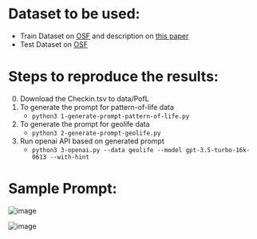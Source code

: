 
# Dataset to be used:
- Train Dataset on [OSF](https://osf.io/gbhm8/) and description on [this paper](https://dl.acm.org/doi/abs/10.1145/3589132.3625592)
- Test Dataset on [OSF](https://osf.io/rxnz7/)


# Steps to reproduce the results:

0. Download the Checkin.tsv to data/PofL
1. To generate the prompt for pattern-of-life data
    - `python3 1-generate-prompt-pattern-of-life.py`
2. To generate the prompt for geolife data
    - `python3 2-generate-prompt-geolife.py`
3. Run openai API based on generated prompt
    - `python3 3-openai.py --data geolife --model gpt-3.5-turbo-16k-0613 --with-hint`

# Sample Prompt: 

![image](https://github.com/user-attachments/assets/fb0cec3a-9b1d-4c5d-b8f3-ee2a513eb738)

![image](https://github.com/user-attachments/assets/7e0ea807-caae-44dd-9a56-5b41cc9fd34b)
